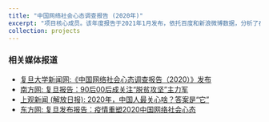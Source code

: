 ```yaml
---
title: "中国网络社会心态调查报告 (2020年)"
excerpt: "项目核心成员。该年度报告于2021年1月发布，依托百度和新浪微博数据，分析了在新冠疫情等重大事件影响下，网民在社会民生、对外关系和国家认同等方面的复杂心态。"
collection: projects
---
```


### 相关媒体报道
*   [复旦大学新闻网:《中国网络社会心态调查报告（2020）》发布](https://www.fudan.edu.cn/2021/0127/c3a121075/page.htm)
*   [南方网: 复旦报告：90后00后成关注“脱贫攻坚”主力军](https://news.southcn.com/node_179d29f1ce/78592dd491.shtml)
*   [上观新闻 (解放日报): 2020年，中国人最关心啥？答案是“它”](https://www.jfdaily.com/news/detail?id=330390)
*   [东方网: 复旦发布报告：疫情重塑2020中国网络社会心态](https://fl.eastday.com/p/1611741994022856)
